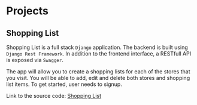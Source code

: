# Projects

## **Shopping List**

Shopping List is a full stack `Django` application. The backend is built using `Django Rest Framework`. 
In addition to the frontend interface, a RESTfull API is exposed via `Swagger`.

The app will allow you to create a shopping lists for each of the stores that you visit.
You will be able to add, edit and delete both stores and shopping list items. To get started, user needs to signup.

Link to the source code: [Shopping List](https://github.com/SamanehGhafouri/shopping-list) <br>




